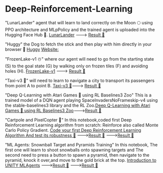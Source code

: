 # Deep-Reinforcement-Learning 

"LunarLander" agent that will learn to land correctly on the Moon 🌕 using PPO architecture and MLpPolicy and the trained agent is uploaded into the Hugging Face Hub 🤗. 
[LunarLander](https://huggingface.co/deep-rl-course/unit1/hands-on?fw=pt) --->
[Result 🤗](https://huggingface.co/MrDivakaruni/ppo-LunarLander-v2)

"Huggy" the Dog to fetch the stick and then play with him directly in your browser 🐶 
[Huggy](https://huggingface.co/deep-rl-course/unitbonus1/train?fw=pt) [Website:](https://huggingface.co/spaces/ThomasSimonini/Huggy)

"FrozenLake-v1 ☃️" where our agent will need to go from the starting state (S) to the goal state (G) by walking only on frozen tiles (F) and avoiding holes (H). [FrozenLake-v1](https://colab.research.google.com/github/huggingface/deep-rl-class/blob/main/notebooks/unit2/unit2.ipynb#scrollTo=RpOTtSt83kPZ)
--->
[Result 🤗](https://huggingface.co/MrDivakaruni/q-FrozenLake-v1-4x4-noSlippery)

"Taxi-v3 🚕" will need to learn to navigate a city to transport its passengers from point A to point B. [Taxi-v3 🚕](https://colab.research.google.com/github/huggingface/deep-rl-class/blob/main/notebooks/unit2/unit2.ipynb#scrollTo=RpOTtSt83kPZ)--->
[Result 🤗](https://huggingface.co/MrDivakaruni/Taxi-v3)

"Deep Q-Learning with Atari Games 👾 using RL Baselines3 Zoo" This is a trained model of a DQN agent playing SpaceInvadersNoFrameskip-v4 using the stable-baselines3 library and the RL Zoo.[Deep Q-Learning with Atari Games 👾 using RL Baselines3 Zoo](https://huggingface.co/deep-rl-course/unit3/hands-on?fw=pt)--->[Result 🤗](https://huggingface.co/MrDivakaruni/dqn-SpaceInvadersNoFrameskip-v4)


"Cartpole and PixelCopter 🚁" In this notebook,coded first Deep Reinforcement Learning algorithm from scratch: Reinforce also called Monte Carlo Policy Gradient.
[Code your first Deep Reinforcement Learning Algorithm And test its robustness 💪](https://colab.research.google.com/github/huggingface/deep-rl-class/blob/main/notebooks/unit4/unit4.ipynb#scrollTo=CjRWziAVU2lZ)
--->[Result 🤗](https://huggingface.co/MrDivakaruni/Reinforce-cartpole_policy)
--->[Result 🤗](https://huggingface.co/MrDivakaruni/Reinforce-pixelcopter_policy)


"ML Agents: Snownball Target and Pyramids Training" In this notebook, The first one will learn to shoot snowballs onto spawning targets and The second need to press a button to spawn a pyramid, then navigate to the pyramid, knock it over,and move to the gold brick at the top.
[Introduction to UNITY MLAgents](https://colab.research.google.com/github/huggingface/deep-rl-class/blob/main/notebooks/unit5/unit5.ipynb)
--->[Result 🤗](https://singularite.itch.io/snowballtarget)
--->[Result 🤗](https://singularite.itch.io/pyramids)
